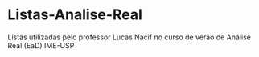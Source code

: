 # Listas-Analise-Real
Listas utilizadas pelo professor Lucas Nacif no curso de verão de Análise Real (EaD) IME-USP

